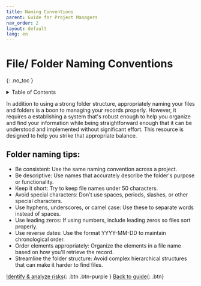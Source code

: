 ```yaml
---
title: Naming Conventions
parent: Guide for Project Managers
nav_order: 2
layout: default
lang: en
---
```


# File/ Folder Naming Conventions
{: .no_toc }

<details markdown="block">
<summary>Table of Contents</summary>

- Table of Contents
{:toc}

</details>

In addition to using a strong folder structure, appropriately naming your files and folders is a boon to managing your records properly. However, it requires a establishing a system that's robust enough to help you organize and find your information while being straightforward enough that it can be understood and implemented without significant effort. This resource is designed to help you strike that appropriate balance.


## Folder naming tips:
- Be consistent: Use the same naming convention across a project. 
- Be descriptive: Use names that accurately describe the folder's purpose or functionality. 
- Keep it short: Try to keep file names under 50 characters. 
- Avoid special characters: Don't use spaces, periods, slashes, or other special characters. 
- Use hyphens, underscores, or camel case: Use these to separate words instead of spaces. 
- Use leading zeros: If using numbers, include leading zeros so files sort properly. 
- Use reverse dates: Use the format YYYY-MM-DD to maintain chronological order. 
- Order elements appropriately: Organize the elements in a file name based on how you'll retrieve the record. 
- Streamline the folder structure: Avoid complex hierarchical structures that can make it harder to find files.


[Identify & analyze risks]({{site.url}}/project-managers/pm-identify-analyze-risks/){: .btn .btn-purple }
[Back to guide]({{site.url}}//pm/guide#how-to){: .btn}